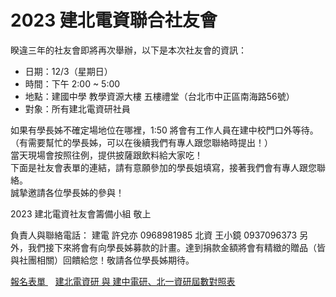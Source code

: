 # 2023 建北電資聯合社友會

睽違三年的社友會即將再次舉辦，以下是本次社友會的資訊：

- 日期：12/3（星期日）  
- 時間：下午 2:00 ~ 5:00  
- 地點：建國中學 教學資源大樓 五樓禮堂（台北市中正區南海路56號）  
- 對象：所有建北電資研社員  

如果有學長姊不確定場地位在哪裡，1:50 將會有工作人員在建中校門口外等待。  
（有需要幫忙的學長姊，可以在後續我們有專人跟您聯絡時提出！）  
當天現場會按照往例，提供披薩跟飲料給大家吃！  
下面是社友會表單的連結，請有意願參加的學長姐填寫，接著我們會有專人跟您聯絡。  
誠摯邀請各位學長姊的參與！  

2023 建北電資社友會籌備小組 敬上

負責人與聯絡電話：
建電 許兌亦 0968981985
北資 王小鏡 0937096373
另外，我們接下來將會有向學長姊募款的計畫。達到捐款金額將會有精緻的贈品（皆與社團相關）回饋給您！敬請各位學長姊期待。

[報名表單 <i class="fa-solid fa-arrow-up-right-from-square fa-xs"></i>](https://bit.ly/2023ckefgisc-1)&nbsp;&nbsp;
[建北電資研 與 建中電研、北一資研屆數對照表 <i class="fa-solid fa-arrow-up-right-from-square fa-xs"></i>](https://bit.ly/2023ckefgisc-2)
